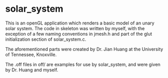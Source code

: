 # solar_system
This is an openGL application which renders a basic model of an unary solar system.
The code in skeleton was written by myself, with the exception of a few naming 
conventions in jmesh.h and part of the glut initialization section of solar_system.c.  

The aforementioned parts were created by Dr. Jian Huang at the University of Tennessee, Knoxville. 

The .off files in off/ are examples for use by solar_system, and were given by Dr. Huang and myself.
